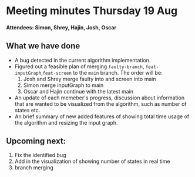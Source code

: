 # Meeting minutes Thursday 19 Aug

#### Attendees: Simon, Shrey, Hajin, Josh, Oscar

## What we have done

- A bug detected in the current algorithm implementation.
- Figured out a feasible plan of merging `faulty-branch`, `feat-inputGraph`,`feat-screen` to the `main` branch. The order will be: 
  1. Josh and Shrey merge faulty into and screen into main
  2. Simon merge inputGraph to main 
  3. Oscar and Hajin continue with the latest main
- An update of each memeber's progress, discussion about information that are wanted to be visualized from the algorithm, such as number of states etc.
- An brief summary of new added features of showing total time usage of the algorithm and resizing the input graph. 

## Upcoming next:

1. Fix the identified bug
2. Add in the visualization of showing number of states in real time
3. branch merging
